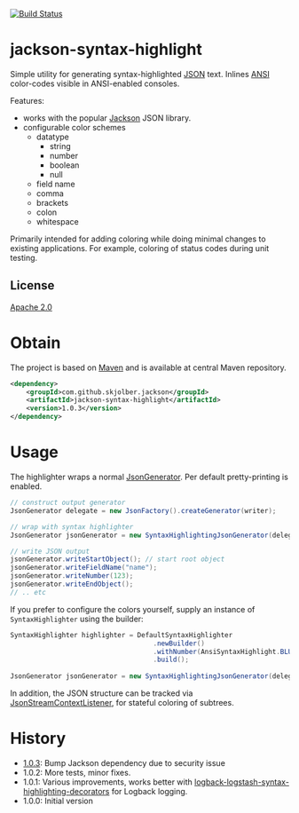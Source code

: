 [![Build Status](https://travis-ci.org/skjolber/jackson-syntax-highlight.svg?branch=master)](https://travis-ci.org/skjolber/jackson-syntax-highlight)

# jackson-syntax-highlight
Simple utility for generating syntax-highlighted [JSON] text. Inlines [ANSI] color-codes visible in ANSI-enabled consoles.

Features: 
  * works with the popular [Jackson] JSON library.
  * configurable color schemes
     * datatype
       * string
       * number
       * boolean
       * null
     * field name
     * comma
     * brackets
     * colon
     * whitespace

Primarily intended for adding coloring while doing minimal changes to existing applications. For example, coloring of status codes during unit testing.

## License
[Apache 2.0]

# Obtain
The project is based on [Maven] and is available at central Maven repository.

```xml
<dependency>
    <groupId>com.github.skjolber.jackson</groupId>
    <artifactId>jackson-syntax-highlight</artifactId>
    <version>1.0.3</version>
</dependency>
```

# Usage
The highlighter wraps a normal [JsonGenerator]. Per default pretty-printing is enabled.

```java
// construct output generator
JsonGenerator delegate = new JsonFactory().createGenerator(writer);

// wrap with syntax highlighter
JsonGenerator jsonGenerator = new SyntaxHighlightingJsonGenerator(delegate);

// write JSON output
jsonGenerator.writeStartObject(); // start root object
jsonGenerator.writeFieldName("name");
jsonGenerator.writeNumber(123);
jsonGenerator.writeEndObject();
// .. etc
```
If you prefer to configure the colors yourself, supply an instance of `SyntaxHighlighter` using the builder:

```java
SyntaxHighlighter highlighter = DefaultSyntaxHighlighter
                                    .newBuilder()
                                    .withNumber(AnsiSyntaxHighlight.BLUE)
                                    .build();
		
JsonGenerator jsonGenerator = new SyntaxHighlightingJsonGenerator(delegate, highlighter);
```

In addition, the JSON structure can be tracked via [JsonStreamContextListener](src/main/java/com/github/skjolber/jackson/jsh/JsonStreamContextListener.java), for stateful coloring of subtrees. 

# History

 - [1.0.3]: Bump Jackson dependency due to security issue 
 - 1.0.2: More tests, minor fixes.
 - 1.0.1: Various improvements, works better with [logback-logstash-syntax-highlighting-decorators] for Logback logging.
 - 1.0.0: Initial version

[Apache 2.0]:          	http://www.apache.org/licenses/LICENSE-2.0.html
[issue-tracker]:       	https://github.com/skjolber/jackson-syntax-highlight/issues
[Maven]:                http://maven.apache.org/
[1.0.3]:				https://github.com/skjolber/jackson-syntax-highlight/releases/tag/jackson-syntax-highlight-1.0.3
[SyntaxHighlighter]:	src/main/java/com/github/skjolber/jackson/jsh/SyntaxHighlighter.java
[Jackson]:				https://github.com/FasterXML/jackson
[ANSI]:					https://en.wikipedia.org/wiki/ANSI_escape_code
[JSON]:					https://no.wikipedia.org/wiki/JSON
[JsonGenerator]:		https://github.com/FasterXML/jackson-core/blob/master/src/main/java/com/fasterxml/jackson/core/JsonGenerator.java
[logback-logstash-syntax-highlighting-decorators]: https://github.com/skjolber/logback-logstash-syntax-highlighting-decorators
